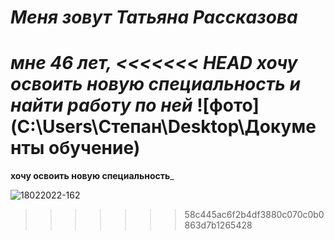 # _Меня зовут Татьяна Рассказова_
_мне 46 лет,
<<<<<<< HEAD
**хочу освоить новую специальность и найти работу по ней**_
![фото](C:\Users\Степан\Desktop\Документы обучение)
=======
**хочу освоить новую специальность**_

![18022022-162](https://github.com/TatyanaRas/Zadanie23/assets/165417893/a8ec0a35-fc90-4fe1-b739-e632737d4856)
>>>>>>> 58c445ac6f2b4df3880c070c0b0863d7b1265428
